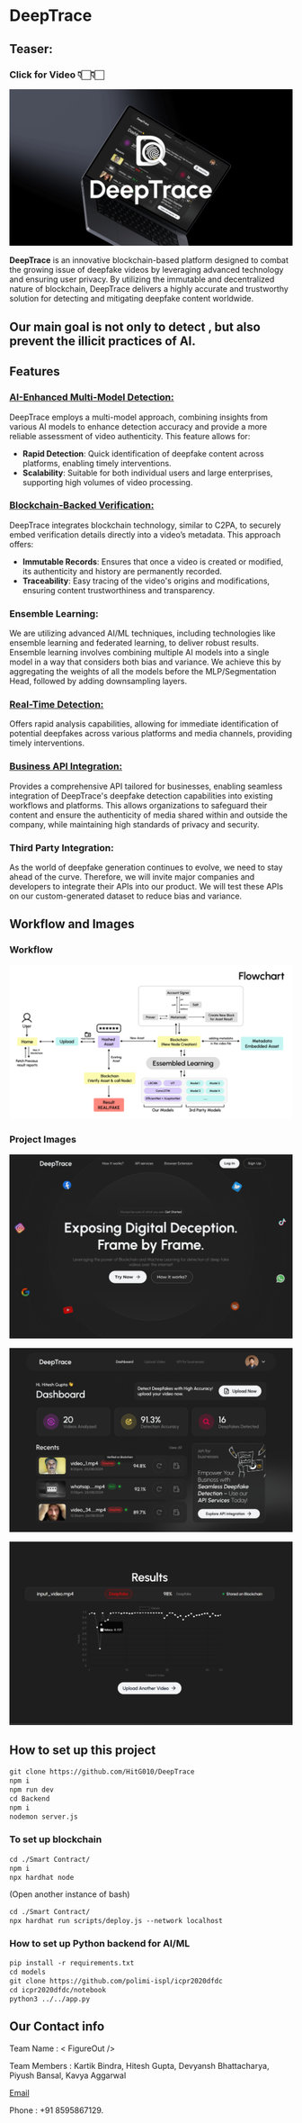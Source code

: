 # DeepTrace

## Teaser:

### Click for Video 👇🏻👇🏻

[![Watch the video](public/deeptrace_cover.png)](https://www.youtube.com/watch?v=MLY7dbR_dXw)

**DeepTrace** is an innovative blockchain-based platform designed to combat the growing issue of deepfake videos by leveraging advanced technology and ensuring user privacy. By utilizing the immutable and decentralized nature of blockchain, DeepTrace delivers a highly accurate and trustworthy solution for detecting and mitigating deepfake content worldwide.

## Our main goal is not only to detect , but also prevent the illicit practices of AI.

## Features

### <u>AI-Enhanced Multi-Model Detection:</u>

DeepTrace employs a multi-model approach, combining insights from various AI models to enhance detection accuracy and provide a more reliable assessment of video authenticity. This feature allows for:

- **Rapid Detection**: Quick identification of deepfake content across platforms, enabling timely interventions.
- **Scalability**: Suitable for both individual users and large enterprises, supporting high volumes of video processing.

### <u>Blockchain-Backed Verification:</u>

DeepTrace integrates blockchain technology, similar to C2PA, to securely embed verification details directly into a video’s metadata. This approach offers:

- **Immutable Records**: Ensures that once a video is created or modified, its authenticity and history are permanently recorded.
- **Traceability**: Easy tracing of the video's origins and modifications, ensuring content trustworthiness and transparency.

### Ensemble Learning:

We are utilizing advanced AI/ML techniques, including technologies like ensemble learning and federated learning, to deliver robust results. Ensemble learning involves combining multiple AI models into a single model in a way that considers both bias and variance. We achieve this by aggregating the weights of all the models before the MLP/Segmentation Head, followed by adding downsampling layers.

### <u>Real-Time Detection:</u>

Offers rapid analysis capabilities, allowing for immediate identification of potential deepfakes across various platforms and media channels, providing timely interventions.

### <u>Business API Integration:</u>

Provides a comprehensive API tailored for businesses, enabling seamless integration of DeepTrace's deepfake detection capabilities into existing workflows and platforms. This allows organizations to safeguard their content and ensure the authenticity of media shared within and outside the company, while maintaining high standards of privacy and security.

### Third Party Integration:

As the world of deepfake generation continues to evolve, we need to stay ahead of the curve. Therefore, we will invite major companies and developers to integrate their APIs into our product. We will test these APIs on our custom-generated dataset to reduce bias and variance.

## Workflow and Images

### Workflow

![Workflow](public/deepTrace_flowchart.png)

### Project Images

![Home Page](public/deeptrace-landing.png)

![Dashboard](public/deeptrace-dashboard.png)

![Result](public/deepTrace_result.jpeg)

## How to set up this project

```
git clone https://github.com/HitG010/DeepTrace
npm i
npm run dev
cd Backend
npm i
nodemon server.js
```

### To set up blockchain

```
cd ./Smart Contract/
npm i
npx hardhat node
```

(Open another instance of bash)

```
cd ./Smart Contract/
npx hardhat run scripts/deploy.js --network localhost
```

### How to set up Python backend for AI/ML

```
pip install -r requirements.txt
cd models
git clone https://github.com/polimi-ispl/icpr2020dfdc
cd icpr2020dfdc/notebook
python3 ../../app.py
```

## Our Contact info

Team Name : < FigureOut />

Team Members : Kartik Bindra, Hitesh Gupta, Devyansh
Bhattacharya, Piyush Bansal, Kavya Aggarwal

[Email](mailto:bindrakartik64@gmail.com)

Phone : +91 8595867129.
